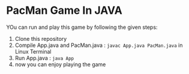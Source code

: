 # PacMan Game In JAVA

YOu can run and play this game by  following the given steps:

1. Clone this repository
2. Compile App.java and PacMan.java : `javac App.java PacMan.java` in Linux Terminal
3. Run App.java : `java App`
4. now you can enjoy playing the game
